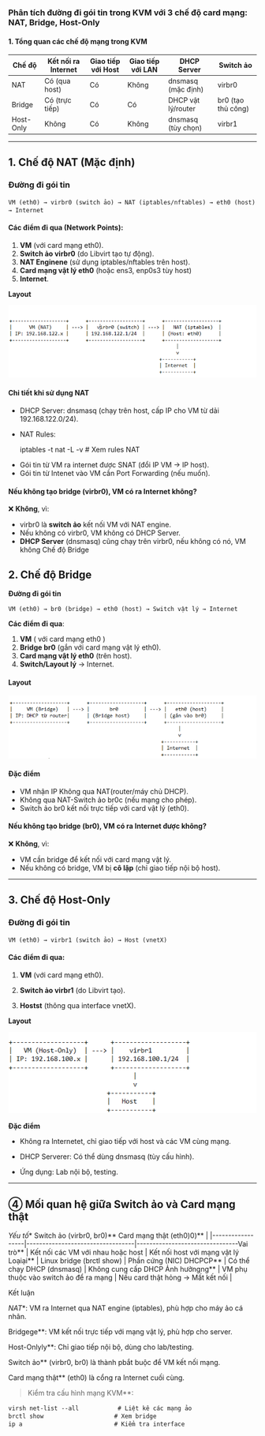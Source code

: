 ### Phân tích đường đi gói tin trong KVM với 3 chế độ card mạng: NAT, Bridge, Host-Only  

#### 1. Tổng quan các chế độ mạng trong KVM
| Chế độ  | Kết nối ra Internet | Giao tiếp với Host | Giao tiếp với LAN | DHCP Server          | Switch ảo      |
|------------|-----------------------|----------------------|----------------------|-------------------------|-------------------|
| NAT    | Có (qua host)         | Có                   | Không                | dnsmasq (mặc định)    | virbr0          |
| Bridge | Có (trực tiếp)        | Có                   | Có                   | DHCP vật lý/router      | br0 (tạo thủ công) |
| Host-Only | Không               | Có                   | Không                | dnsmasq (tùy chọn)    | virbr1          |

---

## 1. Chế độ NAT (Mặc định)

### Đường đi gói tin

    VM (eth0) → virbr0 (switch ảo) → NAT (iptables/nftables) → eth0 (host) → Internet

#### Các điểm đi qua (Network Points):

1. **VM** (với card mạng eth0).  
2. **Switch ảo virbr0** (do Libvirt tạo tự động).  
3. **NAT Enginene** (sử dụng iptables/nftables trên host). 
4. **Card mạng vật lý eth0** (hoặc ens3, enp0s3 tùy host)
5. **Internet**. 


**Layout**

  <img src="kvm_checklist_images/Screenshot_1.png">

#### **Chi tiết khi sử dụng NAT**

  + DHCP Server: dnsmasq (chạy trên host, cấp IP cho VM từ dải 192.168.122.0/24).  

  + NAT Rules:  
 
    iptables -t nat -L -v  # Xem rules NAT
  
  - Gói tin từ VM ra internet được SNAT (đổi IP VM → IP host).  
  - Gói tin từ Intenet vào VM cần Port Forwarding (nếu muốn).  

#### **Nếu không tạo bridge (virbr0), VM có ra Internet không?**

❌ **Không**, vì:

- virbr0 là **switch ảo** kết nối VM với NAT engine.  
- Nếu không có virbr0, VM không có DHCP Server.  
- **DHCP Server** (dnsmasq) cũng chạy trên virbr0, nếu không có nó, VM không  Chế độ Bridge

## 2. Chế độ Bridge

**Đường đi gói tin**

    VM (eth0) → br0 (bridge) → eth0 (host) → Switch vật lý → Internet

**Các điểm đi qua**:

1. **VM** ( với card mạng eth0 )  
2. **Bridge br0** (gắn với card mạng vật lý eth0).  
3. **Card mạng vật lý eth0** (trên host).  
4. **Switch/Layout lý** → Internet.  

#### **Layout**

  <img src="kvm_checklist_images/Screenshot_2.png">

#### **Đặc điểm**
- VM nhận IP Không qua NAT(router/máy chủ DHCP).  
- Không qua NAT-Switch ảo br0c (nếu mạng cho phép).  
- Switch ảo br0 kết nối trực tiếp với card vật lý (eth0).  

#### **Nếu không tạo bridge (br0), VM có ra Internet được không?**

❌ **Không**, vì:

- VM cần bridge để kết nối với card mạng vật lý.  
- Nếu không có bridge, VM bị **cô lập** (chỉ giao tiếp nội bộ host).  

---
## 3. Chế độ Host-Only

### Đường đi gói tin

    VM (eth0) → virbr1 (switch ảo) → Host (vnetX)

#### Các điểm đi qua:

1. **VM** (với card mạng eth0).  

2. **Switch ảo virbr1** (do Libvirt tạo).  

3. **Hostst** (thông qua interface vnetX).  

**Layout**

  <img src="kvm_checklist_images/Screenshot_3.png">

**Đặc điểm**

  + Không ra Internetet, chỉ giao tiếp với host và các VM cùng mạng. 

  + DHCP Serverer: Có thể dùng dnsmasq (tùy cấu hình). 

  + Ứng dụng: Lab nội bộ, testing.  

---
## ④ Mối quan hệ giữa Switch ảo và Card mạng thật

*Yếu tố**     Switch ảo (virbr0, br0)**     Card mạng thật (eth0)0)**       |
|------------------|----------------------------------|--------------------------------Vai trò**      | Kết nối các VM với nhau hoặc host | Kết nối host với mạng vật lý   Loạiại**         | Linux bridge (brctl show)       | Phần cứng (NIC)                DHCPCP**         | Có thể chạy DHCP (dnsmasq)        | Không cung cấp DHCP            Ảnh hưởngng**    | VM phụ thuộc vào switch ảo để ra mạng | Nếu card thật hỏng → Mất kết nối |

Kết luận

*NAT**: VM ra Internet qua NAT engine (iptables), phù hợp cho máy ảo cá nhân. 

Bridgege**: VM kết nối trực tiếp với mạng vật lý, phù hợp cho server. 

Host-Onlyly**: Chỉ giao tiếp nội bộ, dùng cho lab/testing. 

Switch ảo** (virbr0, br0) là thành pbắt buộc để VM kết nối mạng. 

Card mạng thật** (eth0) là cổng ra Internet cuối cùng.  

>Kiểm tra cấu hình mạng KVM**:  

    virsh net-list --all           # Liệt kê các mạng ảo
    brctl show                    # Xem bridge
    ip a                          # Kiểm tra interface
